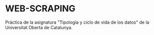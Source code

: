 # WEB-SCRAPING
Práctica de la asignatura "Tipología y ciclo de vida de los datos" de la Universitat Oberta de Catalunya.  
